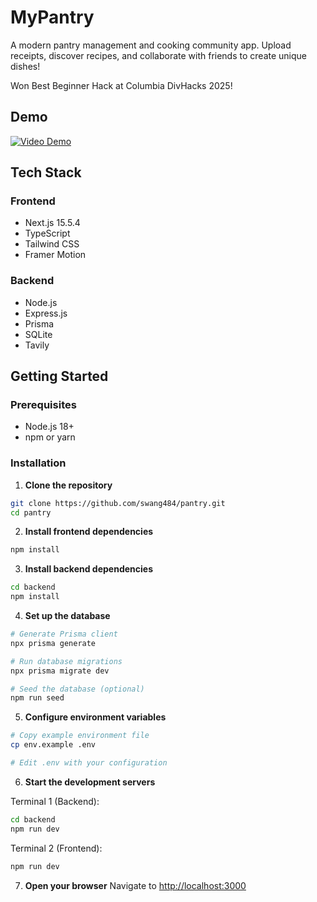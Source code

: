 # MyPantry

A modern pantry management and cooking community app. Upload receipts, discover recipes, and collaborate with friends to create unique dishes!

Won Best Beginner Hack at Columbia DivHacks 2025!

## Demo

[![Video Demo](assets/image.png)](https://youtu.be/0AoogzEljQc)


## Tech Stack

### Frontend
- Next.js 15.5.4
- TypeScript
- Tailwind CSS
- Framer Motion

### Backend
- Node.js
- Express.js
- Prisma
- SQLite
- Tavily

## Getting Started

### Prerequisites
- Node.js 18+ 
- npm or yarn

### Installation

1. **Clone the repository**
```bash
git clone https://github.com/swang484/pantry.git
cd pantry
```

2. **Install frontend dependencies**
```bash
npm install
```

3. **Install backend dependencies**
```bash
cd backend
npm install
```

4. **Set up the database**
```bash
# Generate Prisma client
npx prisma generate

# Run database migrations
npx prisma migrate dev

# Seed the database (optional)
npm run seed
```

5. **Configure environment variables**
```bash
# Copy example environment file
cp env.example .env

# Edit .env with your configuration
```

6. **Start the development servers**

Terminal 1 (Backend):
```bash
cd backend
npm run dev
```

Terminal 2 (Frontend):
```bash
npm run dev
```

7. **Open your browser**
Navigate to [http://localhost:3000](http://localhost:3000)



